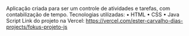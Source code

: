 Aplicação criada para ser um controle de atividades e tarefas, com contabilização de tempo.
Tecnologias utilizadas:
•	HTML
•	CSS
•	Java Script
Link do projeto na Vercel: https://vercel.com/ester-carvalho-dias-projects/fokus-projeto-js

